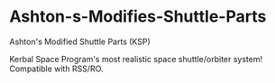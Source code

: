 # Ashton-s-Modifies-Shuttle-Parts
Ashton's Modified Shuttle Parts (KSP)

Kerbal Space Program's most realistic space shuttle/orbiter system!
Compatible with RSS/RO.
